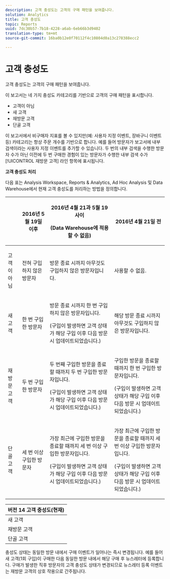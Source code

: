 ```yaml
---
description: 고객 충성도는 고객의 구매 패턴을 보여줍니다.
solution: Analytics
title: 고객 충성도
topic: Reports
uuid: 7dc30b57-7b18-4228-a6ab-6eb66b3d9402
translation-type: tm+mt
source-git-commit: 16ba0b12e0f70112f4c10804d0a13c278388ecc2

---
```



# 고객 충성도

고객 충성도는 고객의 구매 패턴을 보여줍니다.

이 보고서는 네 가지 충성도 카테고리를 기반으로 고객의 구매 패턴을 표시합니다.

* 고객이 아님
* 새 고객
* 재방문 고객
* 단골 고객

이 보고서에서 비구매자 지표를 볼 수 있지만(예: 사용자 지정 이벤트, 장바구니 이벤트 등) 카테고리는 항상 주문 개수를 기반으로 합니다. 예를 들어 방문자가 보고서에 내부 검색이라는 사용자 지정 이벤트를 추가할 수 있습니다. 두 번의 내부 검색을 수행한 방문자 수가 아닌 이전에 두 번 구매한 경험이 있는 방문자가 수행한 내부 검색 수가 [!UICONTROL 재방문 고객] 라인 항목에 표시됩니다.

**고객 충성도 처리**

다음 표는 Analysis Workspace, Reports &amp; Analytics, Ad Hoc Analysis 및 Data Warehouse에서 현재 고객 충성도를 처리하는 방법을 정의합니다.

<table id="table_E6A5CA96BE5C47F29F09688A4D41BC60"> 
 <thead> 
  <tr> 
   <th colname="col1" class="entry"> </th> 
   <th colname="col2" class="entry"> <p>2016년 5월 19일 이후 </p> </th> 
   <th colname="col3" class="entry"> <p>2016년 4월 21과 5월 19 사이 </p> <p>(Data Warehouse에 적용할 수 없음) </p> </th> 
   <th colname="col4" class="entry"> <p>2016년 4월 21일 전 </p> </th> 
  </tr>
 </thead>
 <tbody> 
  <tr> 
   <td colname="col1"> <p>고객이 아님 </p> </td> 
   <td colname="col2"> <p>전혀 구입하지 않은 방문자 </p> </td> 
   <td colname="col3"> <p>방문 종료 시까지 아무것도 구입하지 않은 방문자입니다. </p> </td> 
   <td colname="col4"> <p>사용할 수 없음. </p> </td> 
  </tr> 
  <tr> 
   <td colname="col1"> <p>새 고객 </p> </td> 
   <td colname="col2"> <p>한 번 구입한 방문자 </p> </td> 
   <td colname="col3"> <p>방문 종료 시까지 한 번 구입하지 않은 방문자입니다. </p> <p>(구입이 발생하면 고객 상태가 해당 구입 이후 다음 방문 시 업데이트되었습니다.) </p> </td> 
   <td colname="col4"> <p>해당 방문 종료 시까지 아무것도 구입하지 않은 방문자입니다. </p> </td> 
  </tr> 
  <tr> 
   <td colname="col1"> <p>재방문 고객 </p> </td> 
   <td colname="col2"> <p>두 번 구입한 방문자 </p> </td> 
   <td colname="col3"> <p>두 번째 구입한 방문을 종료할 때까지 두 번 구입한 방문자입니다. </p> <p>(구입이 발생하면 고객 상태가 해당 구입 이후 다음 방문 시 업데이트되었습니다.) </p> </td> 
   <td colname="col4"> <p>구입한 방문을 종료할 때까지 한 번 구입한 방문자입니다. </p> <p>(구입이 발생하면 고객 상태가 해당 구입 이후 다음 방문 시 업데이트되었습니다.) </p> </td> 
  </tr> 
  <tr> 
   <td colname="col1"> <p>단골 고객 </p> </td> 
   <td colname="col2"> <p>세 번 이상 구입한 방문자 </p> </td> 
   <td colname="col3"> <p>가장 최근에 구입한 방문을 종료할 때까지 세 번 이상 구입한 방문자입니다. </p> <p>(구입이 발생하면 고객 상태가 해당 구입 이후 다음 방문 시 업데이트되었습니다.) </p> </td> 
   <td colname="col4"> <p>가장 최근에 구입한 방문을 종료할 때까지 세 번 이상 구입한 방문자입니다. </p> <p>(구입이 발생하면 고객 상태가 해당 구입 이후 다음 방문 시 업데이트되었습니다.) </p> </td> 
  </tr> 
 </tbody> 
</table>

| 버전 14 고객 충성도(현재) |
|---|
| 새 고객 | 1회 방문 및 1회 구입 |
| 재방문 고객 | 2회 이상 방문 및 2회 구입 |
| 단골 고객 | 2회 이상 방문 및 3회 이상 구입 |

충성도 상태는 동일한 방문 내에서 구매 이벤트가 일어나는 즉시 변경됩니다. 예를 들어 새 고객(1회 구입)이 구매한 다음 동일한 방문 내에서 해당 구매 후 뉴스레터에 등록합니다. 구매가 발생한 직후 방문자의 고객 충성도 상태가 변경되므로 뉴스레터 등록 이벤트는 재방문 고객의 상호 작용으로 간주됩니다.
